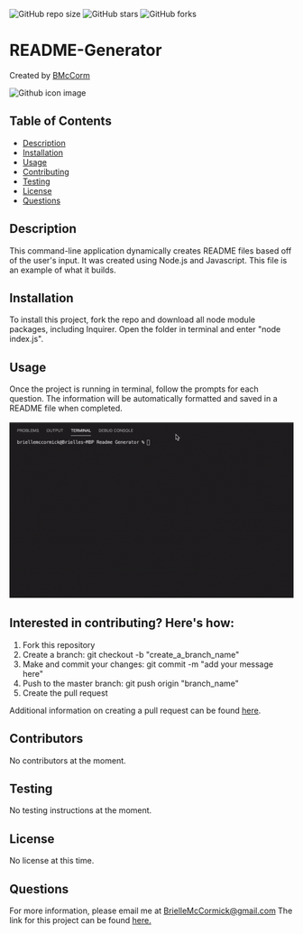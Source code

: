 ![GitHub repo size](https://img.shields.io/github/repo-size/BMcCorm/README-Generator)
![GitHub stars](https://img.shields.io/github/stars/BMcCorm/README-Generator?style=social)
![GitHub forks](https://img.shields.io/github/forks/BMcCorm/README-Generator?style=social)

# README-Generator

Created by [BMcCorm](https://github.com/BMcCorm)

![Github icon image](https://avatars1.githubusercontent.com/u/64443618?v=4)

## Table of Contents

- [Description](#Description)
- [Installation](#Installation)
- [Usage](#Usage)
- [Contributing](#Contributors)
- [Testing](#Testing)
- [License](#License)
- [Questions](#Questions)

## Description

This command-line application dynamically creates README files based off of the user's input. It was created using Node.js and Javascript. This file is an example of what it builds.

## Installation

To install this project, fork the repo and download all node module packages, including Inquirer. Open the folder in terminal and enter "node index.js".

## Usage

Once the project is running in terminal, follow the prompts for each question. The information will be automatically formatted and saved in a README file when completed. <br><br>
![CLI README App Demo](utils/app_demo.gif)

## Interested in contributing? Here's how:

1. Fork this repository
2. Create a branch: git checkout -b "create_a_branch_name"
3. Make and commit your changes: git commit -m "add your message here"
4. Push to the master branch: git push origin "branch_name"
5. Create the pull request

Additional information on creating a pull request can be found [here](https://help.github.com/en/github/collaborating-with-issues-and-pull-requests/creating-a-pull-request).

## Contributors

No contributors at the moment.

## Testing

No testing instructions at the moment.

## License

No license at this time.

## Questions

For more information, please email me at BrielleMcCormick@gmail.com
The link for this project can be found [here.](https://BMcCorm.github.io/README-Generator/)
